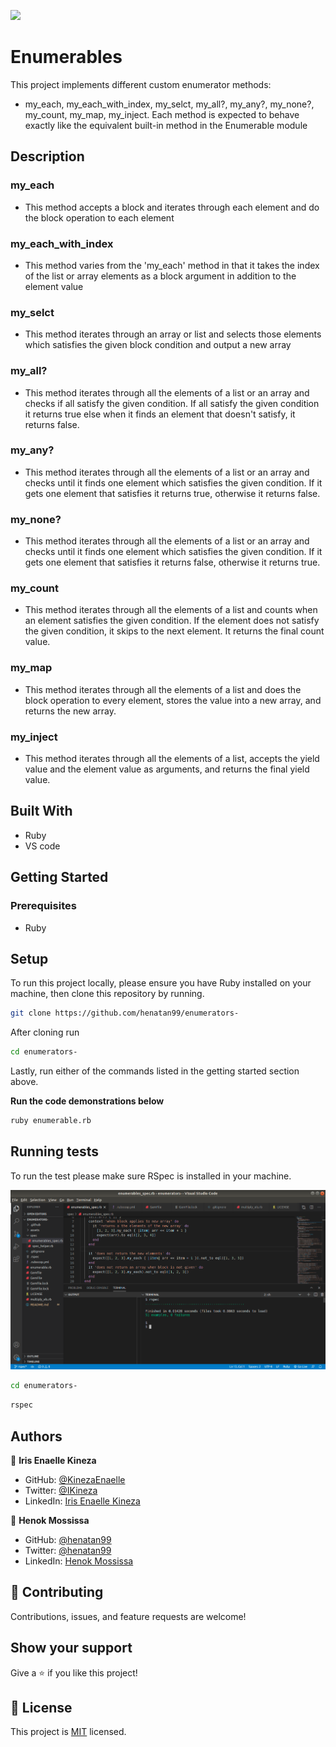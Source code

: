 ![](https://img.shields.io/badge/Microverse-blueviolet)

# Enumerables 

This project implements different custom enumerator methods: 
- my_each, my_each_with_index, my_selct, my_all?, my_any?, my_none?, my_count, my_map, my_inject.
Each method is expected to behave exactly like the equivalent built-in method in the Enumerable module


## Description 
### my_each 
- This method accepts a block and iterates through each element and do the block operation to each element

### my_each_with_index
- This method varies from the 'my_each' method in that it takes the index of the list or array elements as a block argument in addition to the element value

### my_selct
- This method iterates through an array or list and selects those elements which satisfies the given block condition and output a new array

### my_all?
- This method iterates through all the elements of a list or an array and checks if all satisfy the given condition. If all satisfy the given condition it returns true else when it finds an element that doesn't satisfy, it returns false. 

### my_any?
- This method iterates through all the elements of a list or an array and checks until it finds one element which satisfies the given condition. If it gets one element that satisfies it returns true, otherwise it returns false.

### my_none?
- This method iterates through all the elements of a list or an array and checks until it finds one element which satisfies the given condition. If it gets one element that satisfies it returns false, otherwise it returns true.

### my_count
- This method iterates through all the elements of a list and counts when an element satisfies the given condition. If the element does not satisfy the given condition, it skips to the next element. It returns the final count value.

### my_map
- This method iterates through all the elements of a list and does the block operation to every element, stores the value into a new array, and returns the new array.

### my_inject
- This method iterates through all the elements of a list, accepts the yield value and the element value as arguments, and returns the final yield value. 

## Built With

- Ruby
- VS code

## Getting Started

### Prerequisites

- Ruby

## Setup

To run this project locally, please ensure you have Ruby installed on your machine, then clone this repository by running.

```bash
git clone https://github.com/henatan99/enumerators-
```

After cloning run

```bash
cd enumerators-
```

Lastly, run either of the commands listed in the getting started section above.

**Run the code demonstrations below**

```bash
ruby enumerable.rb
```

## Running tests 

To run the test please make sure RSpec is installed in your machine. 

![screenshot](assets/rspec.png)

```bash
cd enumerators-
```
```bash
rspec
```

## Authors

👤 **Iris Enaelle Kineza**

- GitHub: [@KinezaEnaelle](https://github.com/KinezaEnaelle)
- Twitter: [@IKineza](https://twitter.com/IKineza)
- LinkedIn: [Iris Enaelle Kineza](https://www.linkedin.com/in/iris-enaelle-kineza-25a676187/)

👤 **Henok Mossissa**

- GitHub: [@henatan99](https://github.com/henatan99)
- Twitter: [@henatan99](https://twitter.com/henatan99)
- LinkedIn: [Henok Mossissa](https://www.linkedin.com/in/henok-mekonnen-2a251613/)

## :handshake: Contributing

Contributions, issues, and feature requests are welcome!

## Show your support

Give a :star:️ if you like this project!

## :memo: License

This project is [MIT](./LICENSE) licensed.

